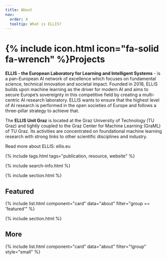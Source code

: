 ```yaml
---
title: About
nav:
  order: 4
  tooltip: What is ELLIS?
---
```


# {% include icon.html icon="fa-solid fa-wrench" %}Projects

**ELLIS - the European Laboratory for Learning and Intelligent Systems** - is a pan-European AI network of excellence which focuses on fundamental science, technical innovation and societal impact. Founded in 2018, ELLIS builds upon machine learning as the driver for modern AI and aims to secure Europe’s sovereignty in this competitive field by creating a multi-centric AI research laboratory. ELLIS wants to ensure that the highest level of AI research is performed in the open societies of Europe and follows a three-pillar strategy to achieve that.

The **ELLIS Unit Graz** is located at the Graz University of Technology (TU Graz) and tightly coupled to the Graz Center for Machine Learning (GraML) of TU Graz. Its activities are concentrated on foundational machine learning research with strong links to other scientific disciplines and industry.

Read more about ELLIS: ellis.eu 

{% include tags.html tags="publication, resource, website" %}

{% include search-info.html %}

{% include section.html %}

## Featured

{% include list.html component="card" data="about" filter="group == 'featured'" %}

{% include section.html %}

## More

{% include list.html component="card" data="about" filter="!group" style="small" %}
